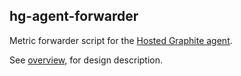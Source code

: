 ## hg-agent-forwarder

Metric forwarder script for the [Hosted Graphite agent](https://github.com/hostedgraphite/hg-agent).

See [overview](https://github.com/hostedgraphite/hg-agent-forwarder/blob/master/overview.md), for design description.
